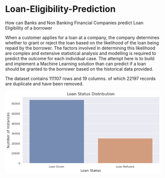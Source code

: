 # Loan-Eligibility-Prediction
How can Banks and Non Banking Financial Companies predict Loan Eligibility of a borrower

When a customer applies for a loan at a company, the company determines whether to grant or reject the loan based on the likelihood of the loan being repaid by the borrower. The factors involved in determining this likelihood are complex and extensive statistical analysis and modelling is required to predict the outcome for each individual case. The attempt here is to build and implement a Machine Learning solution than can predict if a loan should be granted to the borrower based on the historical data provided.

The dataset contains 111107 rows and 19 columns. of which 22197 records are duplicate and have been removed.

![](Images/LoanStatus.png)
